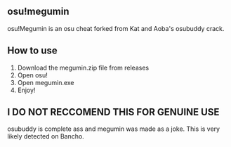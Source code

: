 ## osu!megumin
osu!Megumin is an osu cheat forked from Kat and Aoba's osubuddy crack.

## How to use
1. Download the megumin.zip file from releases
2. Open osu! 
3. Open megumin.exe
4. Enjoy!

## I DO NOT RECCOMEND THIS FOR GENUINE USE
osubuddy is complete ass and megumin was made as a joke. This is very likely detected on Bancho.

